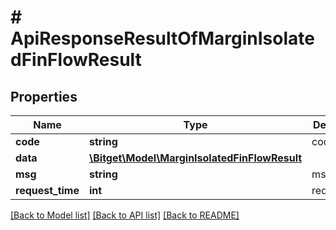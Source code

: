 # # ApiResponseResultOfMarginIsolatedFinFlowResult

## Properties

Name | Type | Description | Notes
------------ | ------------- | ------------- | -------------
**code** | **string** | code | [optional]
**data** | [**\Bitget\Model\MarginIsolatedFinFlowResult**](MarginIsolatedFinFlowResult.md) |  | [optional]
**msg** | **string** | msg | [optional]
**request_time** | **int** | requestTime | [optional]

[[Back to Model list]](../../README.md#models) [[Back to API list]](../../README.md#endpoints) [[Back to README]](../../README.md)
